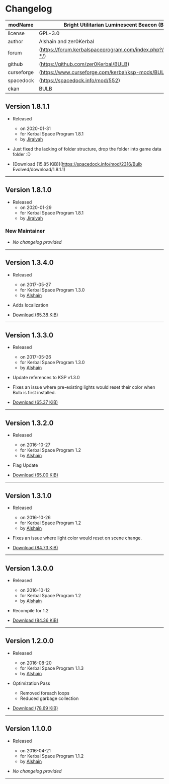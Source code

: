 # Changelog  
  
| modName    | Bright Utilitarian Luminescent Beacon (BULB)                      |
| ---------- | ----------------------------------------------------------------- |
| license    | GPL-3.0                                                           |
| author     | Alshain and zer0Kerbal                                            |
| forum      | (https://forum.kerbalspaceprogram.com/index.php?/topic/202945-*/) |
| github     | (https://github.com/zer0Kerbal/BULB)                              |
| curseforge | (https://www.curseforge.com/kerbal/ksp-mods/BULB)                 |
| spacedock  | (https://spacedock.info/mod/552)                                  |
| ckan       | BULB                                                              |

## Version 1.8.1.1

* Released
  * on 2020-01-31
  * for Kerbal Space Program 1.8.1
  * by [Jiraiyah](https://github.com/Jiraiyah)

* Just fixed the lacking of folder structure, drop the folder into game data folder :D
* [Download (15.85 KiB)](https://spacedock.info/mod/2316/Bulb Evolved/download/1.8.1.1)

---

## Version 1.8.1.0

* Released
  * on 2020-01-29
  * for Kerbal Space Program 1.8.1
  * by [Jiraiyah](https://github.com/Jiraiyah)

### New Maintainer

* *No changelog provided*

---

## Version 1.3.4.0

* Released
  * on 2017-05-27
  * for Kerbal Space Program 1.3.0
  * by [Alshain](https://github.com/Alshain01)

* Adds localization
* [Download (65.38 KiB)](https://spacedock.info/mod/552/Bulb/download/1.3.4)

---

## Version 1.3.3.0

* Released
  * on 2017-05-26
  * for Kerbal Space Program 1.3.0
  * by [Alshain](https://github.com/Alshain01)

* Update references to KSP v1.3.0
* Fixes an issue where pre-existing lights would reset their color when Bulb is first installed.
* [Download (65.37 KiB)](https://spacedock.info/mod/552/Bulb/download/1.3.3)

---

## Version 1.3.2.0

* Released
  * on 2016-10-27
  * for Kerbal Space Program 1.2
  * by [Alshain](https://github.com/Alshain01)

* Flag Update
* [Download (65.00 KiB)](https://spacedock.info/mod/552/Bulb/download/1.3.2)

---

## Version 1.3.1.0

* Released
  * on 2016-10-26
  * for Kerbal Space Program 1.2
  * by [Alshain](https://github.com/Alshain01)

* Fixes an issue where light color would reset on scene change.
* [Download (84.73 KiB)](https://spacedock.info/mod/552/Bulb/download/1.3.1)

---

## Version 1.3.0.0

* Released
  * on 2016-10-12
  * for Kerbal Space Program 1.2
  * by [Alshain](https://github.com/Alshain01)

* Recompile for 1.2
* [Download (84.36 KiB)](https://spacedock.info/mod/552/Bulb/download/1.3)

---

## Version 1.2.0.0

* Released
  * on 2016-08-20
  * for Kerbal Space Program 1.1.3
  * by [Alshain](https://github.com/Alshain01)

* Optimization Pass
  * Removed foreach loops
  * Reduced garbage collection
* [Download (78.69 KiB)](https://spacedock.info/mod/552/Bulb/download/1.2)

---

## Version 1.1.0.0

* Released
  * on 2016-04-21
  * for Kerbal Space Program 1.1.2
  * by [Alshain](https://github.com/Alshain01)

* *No changelog provided*

---